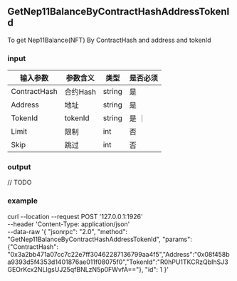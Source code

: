 ## GetNep11BalanceByContractHashAddressTokenId

To get Nep11Balance(NFT) By ContractHash and address and tokenId

### input

| 输入参数         | 参数含义       | 类型    | 是否必须  |
| ---------------- | -------------- | ------- |------   |
| ContractHash | 合约Hash | string  | 是|
| Address | 地址 | string | 是 |
| TokenId | tokenId | string | 是 ｜
| Limit | 限制 | int | 否 |
| Skip | 跳过 | int | 否 |

### output

// TODO

### example

curl --location --request POST '127.0.0.1:1926' \
--header 'Content-Type: application/json' \
--data-raw '{
  "jsonrpc": "2.0",
  "method": "GetNep11BalanceByContractHashAddressTokenId",
  "params": {"ContractHash": "0x3a2bb471a07cc7c22e7ff30462287136799aa4f5","Address":"0x08f458ba9393d5f4353d1401876ae011f08075f0","TokenId":"R0hPU1TKCRzQbIhSJ3GEOrKcx2NLIgsUJ25qfBNLzN5p0FWvfA=="},
  "id": 1
}'


